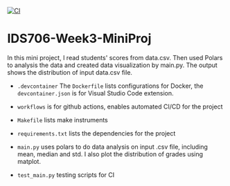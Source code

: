 [![CI](https://github.com/Jason-Guo1999/IDS706-Python-Template/actions/workflows/main.yml/badge.svg)](https://github.com/Jason-Guo1999/IDS706-Python-Template/actions/workflows/main.yml)
# IDS706-Week3-MiniProj
In this mini project, I read students' scores from data.csv. Then used Polars to analysis the data and created data visualization by main.py. The output shows the distribution of input data.csv file.
- ``.devcontainer`` The `Dockerfile` lists configurations for Docker, the `devcontainer.json` is for Visual Studio Code extension.

- ``workflows`` is for github actions, enables automated CI/CD for the project

- ``Makefile`` lists make instruments

- ``requirements.txt`` lists the dependencies for the project
  
- ``main.py`` uses polars to do data analysis on input .csv file, including mean, median and std. I also plot the distribution of grades using matplot.

- ``test_main.py`` testing scripts for CI
